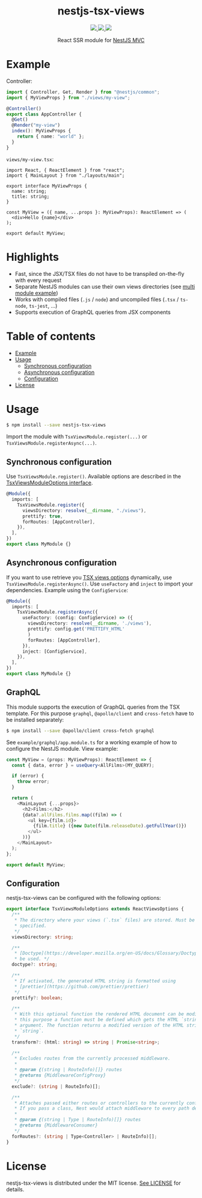 <div align="center">
  <h1>nestjs-tsx-views</h1>
  <a href="https://www.npmjs.com/package/nestjs-tsx-views">
    <img src="https://badge.fury.io/js/nestjs-tsx-views.svg">
  </a>
  <a href="https://coveralls.io/r/pmb0/nestjs-tsx-views?branch=master">
    <img src="https://img.shields.io/coveralls/pmb0/nestjs-tsx-views/master.svg">
  </a>
  <a href="https://github.com/pmb0/nestjs-tsx-views/actions?query=workflow%3ATests">
    <img src="https://github.com/pmb0/nestjs-tsx-views/workflows/Tests/badge.svg">
  </a>
  <p>
    React SSR module for <a href="https://docs.nestjs.com/techniques/mvc">NestJS MVC</a>
  </p>
</div>

# Example

Controller:

```ts
import { Controller, Get, Render } from "@nestjs/common";
import { MyViewProps } from "./views/my-view";

@Controller()
export class AppController {
  @Get()
  @Render("my-view")
  index(): MyViewProps {
    return { name: "world" };
  }
}
```

`views/my-view.tsx`:

```tsx
import React, { ReactElement } from "react";
import { MainLayout } from "./layouts/main";

export interface MyViewProps {
  name: string;
  title: string;
}

const MyView = ({ name, ...props }: MyViewProps): ReactElement => (
  <div>Hello {name}</div>
);

export default MyView;
```

# Highlights <!-- omit in toc -->

- Fast, since the JSX/TSX files do not have to be transpiled on-the-fly with every request
- Separate NestJS modules can use their own views directories (see [multi module example](https://github.com/pmb0/nestjs-tsx-views/blob/master/example/multiple-modules))
- Works with compiled files (`.js` / `node`) and uncompiled files (`.tsx` / `ts-node`, `ts-jest`, ...)
- Supports execution of GraphQL queries from JSX components

# Table of contents <!-- omit in toc -->

- [Example](#example)
- [Usage](#usage)
  - [Synchronous configuration](#synchronous-configuration)
  - [Asynchronous configuration](#asynchronous-configuration)
  - [Configuration](#configuration)
- [License](#license)

# Usage

```sh
$ npm install --save nestjs-tsx-views
```

Import the module with `TsxViewsModule.register(...)` or `TsxViewsModule.registerAsync(...)`.

## Synchronous configuration

Use `TsxViewsModule.register()`. Available options are described in the [TsxViewsModuleOptions interface](#configuration).

```ts
@Module({
  imports: [
    TsxViewsModule.register({
      viewsDirectory: resolve(__dirname, "./views"),
      prettify: true,
      forRoutes: [AppController],
    }),
  ],
})
export class MyModule {}
```

## Asynchronous configuration

If you want to use retrieve you [TSX views options](#configuration) dynamically, use `TsxViewsModule.registerAsync()`. Use `useFactory` and `inject` to import your dependencies. Example using the `ConfigService`:

```ts
@Module({
  imports: [
    TsxViewsModule.registerAsync({
      useFactory: (config: ConfigService) => ({
        viewsDirectory: resolve(__dirname, './views'),
        prettify: config.get('PRETTIFY_HTML'
        )
        forRoutes: [AppController],
      }),
      inject: [ConfigService],
    }),
  ],
})
export class MyModule {}
```

## GraphQL

This module supports the execution of GraphQL queries from the TSX template. For this purpose `graphql`, `@apollo/client` and `cross-fetch` have to be installed separately:

```sh
$ npm install --save @apollo/client cross-fetch graphql
```

See `example/graphql/app.module.ts` for a working example of how to configure the NestJS module. View example:

```ts
const MyView = (props: MyViewProps): ReactElement => {
  const { data, error } = useQuery<AllFilms>(MY_QUERY);

  if (error) {
    throw error;
  }

  return (
    <MainLayout {...props}>
      <h2>Films:</h2>
      {data?.allFilms.films.map((film) => (
        <ul key={film.id}>
          {film.title} ({new Date(film.releaseDate).getFullYear()})
        </ul>
      ))}
    </MainLayout>
  );
};

export default MyView;
```

## Configuration

nestjs-tsx-views can be configured with the following options:

```ts
export interface TsxViewsModuleOptions extends ReactViewsOptions {
  /**
   * The directory where your views (`.tsx` files) are stored. Must be
   * specified.
   */
  viewsDirectory: string;

  /**
   * [Doctype](https://developer.mozilla.org/en-US/docs/Glossary/Doctype) to
   * be used. */
  doctype?: string;

  /**
   * If activated, the generated HTML string is formatted using
   * [prettier](https://github.com/prettier/prettier)
   */
  prettify?: boolean;

  /**
   * With this optional function the rendered HTML document can be modified. For
   * this purpose a function must be defined which gets the HTML `string` as
   * argument. The function returns a modified version of the HTML string as
   * `string`.
   */
  transform?: (html: string) => string | Promise<string>;

  /**
   * Excludes routes from the currently processed middleware.
   *
   * @param {(string | RouteInfo)[]} routes
   * @returns {MiddlewareConfigProxy}
   */
  exclude?: (string | RouteInfo)[];

  /**
   * Attaches passed either routes or controllers to the currently configured middleware.
   * If you pass a class, Nest would attach middleware to every path defined within this controller.
   *
   * @param {(string | Type | RouteInfo)[]} routes
   * @returns {MiddlewareConsumer}
   */
  forRoutes?: (string | Type<Controller> | RouteInfo)[];
}
```

# License

nestjs-tsx-views is distributed under the MIT license. [See LICENSE](./LICENSE) for details.
